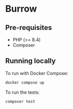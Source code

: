 # Burrow

## Pre-requisites

- PHP (>= 8.4)
- Composer

## Running locally

To run with Docker Compose:

```sh
docker compose up
```

To run the tests:

```sh
composer test
```
